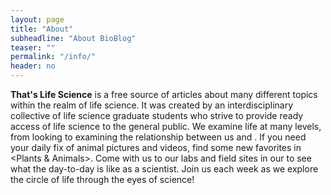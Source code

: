 ```yaml
---
layout: page
title: "About"
subheadline: "About BioBlog"
teaser: ""
permalink: "/info/"
header: no
---
```

**That's Life Science** is a free source of articles about many different topics within the realm of life science. It was created by an interdisciplinary collective of life science graduate students who strive to provide ready access of life science to the general public. We examine life at many levels, from looking <Inside the Body> to examining the relationship between us and <The Environment>. If you need your daily fix of animal pictures and videos, find some new favorites in <Plants & Animals>. Come with us to our labs and field sites in our <Grad School Diaries> to see what the day-to-day is like as a scientist. Join us each week as we explore the circle of life through the eyes of science!
